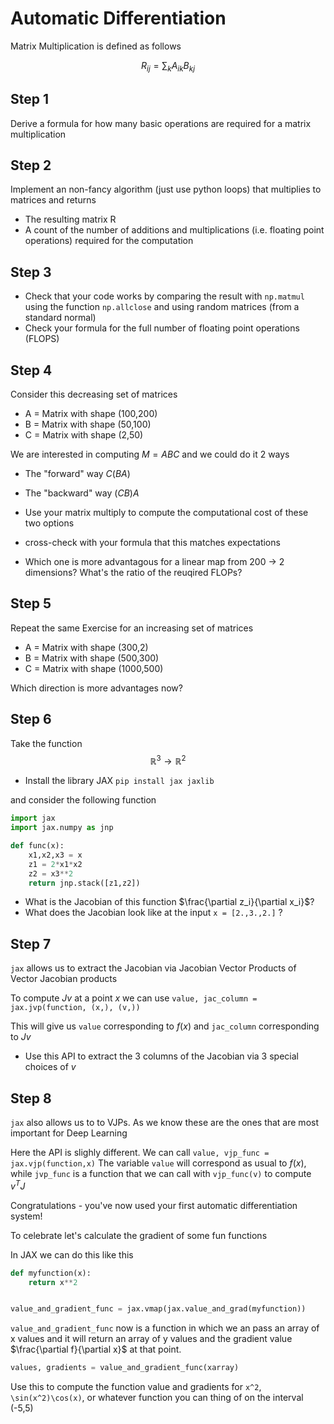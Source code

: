 # Automatic Differentiation

Matrix Multiplication is defined as follows

$$R_{ij} = \sum_k A_{ik}B_{kj}$$


## Step 1

Derive a formula for how many basic operations are required for a matrix multiplication


## Step 2
Implement an non-fancy algorithm (just use python loops) that multiplies to matrices and returns
  * The resulting matrix R
  * A count of the number of additions and multiplications (i.e. floating point operations) required for the computation

## Step 3
* Check that your code works by comparing the result with `np.matmul` using the function `np.allclose` and using random matrices (from a standard normal)
* Check your formula for the full number of floating point operations (FLOPS)

## Step 4

Consider this decreasing set of matrices
* A = Matrix with shape (100,200)
* B = Matrix with shape (50,100)
* C = Matrix with shape (2,50)

We are interested in computing $M = ABC$ and we could do it 2 ways

* The "forward" way $C(BA)$
* The "backward" way $(CB)A$

* Use your matrix multiply to compute the computational cost of these two options
* cross-check with your formula that this matches expectations
* Which one is more advantagous for a linear map from 200 → 2 dimensions? What's the ratio of the reuqired FLOPs?

## Step 5

Repeat the same Exercise for an increasing set of matrices


* A = Matrix with shape (300,2)
* B = Matrix with shape (500,300)
* C = Matrix with shape (1000,500)

Which direction is more advantages now?

## Step 6

Take the function $$\mathbb{R}^3 \to \mathbb{R}^2$$

* Install the library JAX `pip install jax jaxlib`

and consider the following function

```python
import jax
import jax.numpy as jnp

def func(x):
    x1,x2,x3 = x
    z1 = 2*x1*x2
    z2 = x3**2
    return jnp.stack([z1,z2])
```

* What is the Jacobian of this function $\frac{\partial z_i}{\partial x_i}$?
* What does the Jacobian look like at the input `x = [2.,3.,2.]` ?

## Step 7

`jax` allows us to extract the Jacobian via Jacobian Vector Products of Vector Jacobian products

To compute $Jv$ at a point $x$ we can use `value, jac_column = jax.jvp(function, (x,), (v,))` 

This will give us `value` corresponding to $f(x)$ and `jac_column` corresponding to $Jv$

* Use this API to extract the 3 columns of the Jacobian via 3 special choices of $v$

## Step 8

`jax` also allows us to to VJPs. As we know these are the ones that are most important for Deep Learning

Here the API is slighly different. We can call `value, vjp_func = jax.vjp(function,x)`
The variable `value` will correspond as usual to $f(x)$, while `jvp_func` is a function that we can call
with `vjp_func(v)` to compute $v^T J$

Congratulations - you've now used your first automatic differentiation system!

To celebrate let's calculate the gradient of some fun functions

In JAX we can do this like this

```python
def myfunction(x):
    return x**2


value_and_gradient_func = jax.vmap(jax.value_and_grad(myfunction))
```

`value_and_gradient_func` now is a function in which we an pass an array of x values and it will return an array
of y values and the gradient value $\frac{\partial f}{\partial x}$ at that point.

```python
values, gradients = value_and_gradient_func(xarray)
```

Use this to compute the function value and gradients for `x^2`, `\sin(x^2)\cos(x)`, or whatever function you can thing of on the interval (-5,5)
